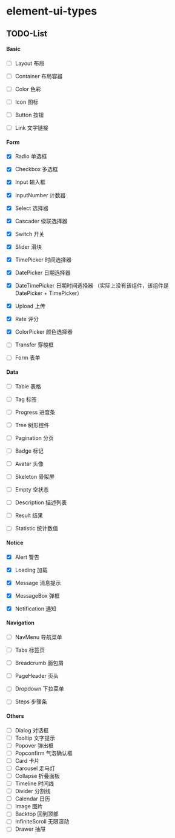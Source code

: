 # element-ui-types

## TODO-List

#### Basic

- [ ] Layout 布局
- [ ] Container 布局容器
- [ ] Color 色彩
- [ ] Icon 图标
- [ ] Button 按钮
- [ ] Link 文字链接


#### Form

- [x] Radio 单选框
- [x] Checkbox 多选框
- [x] Input 输入框
- [x] InputNumber 计数器
- [x] Select 选择器
- [x] Cascader 级联选择器
- [x] Switch 开关
- [x] Slider 滑块
- [x] TimePicker 时间选择器
- [x] DatePicker 日期选择器
- [x] DateTimePicker 日期时间选择器 （实际上没有该组件，该组件是 DatePicker + TimePicker）
- [x] Upload 上传
- [x] Rate 评分
- [x] ColorPicker 颜色选择器
- [ ] Transfer 穿梭框
- [ ] Form 表单


#### Data

- [ ] Table 表格
- [ ] Tag 标签
- [ ] Progress 进度条
- [ ] Tree 树形控件
- [ ] Pagination 分页
- [ ] Badge 标记
- [ ] Avatar 头像
- [ ] Skeleton 骨架屏
- [ ] Empty 空状态
- [ ] Description 描述列表
- [ ] Result 结果
- [ ] Statistic 统计数值


#### Notice

- [x] Alert 警告
- [x] Loading 加载
- [x] Message 消息提示
- [x] MessageBox 弹框
- [x] Notification 通知


#### Navigation

- [ ] NavMenu 导航菜单
- [ ] Tabs 标签页
- [ ] Breadcrumb 面包屑
- [ ] PageHeader 页头
- [ ] Dropdown 下拉菜单
- [ ] Steps 步骤条


#### Others

- [ ] Dialog 对话框
- [ ] Tooltip 文字提示
- [ ] Popover 弹出框
- [ ] Popconfirm 气泡确认框
- [ ] Card 卡片
- [ ] Carousel 走马灯
- [ ] Collapse 折叠面板
- [ ] Timeline 时间线
- [ ] Divider 分割线
- [ ] Calendar 日历
- [ ] Image 图片
- [ ] Backtop 回到顶部
- [ ] InfiniteScroll 无限滚动
- [ ] Drawer 抽屉
